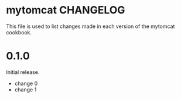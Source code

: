# mytomcat CHANGELOG

This file is used to list changes made in each version of the mytomcat cookbook.

# 0.1.0

Initial release.

- change 0
- change 1

